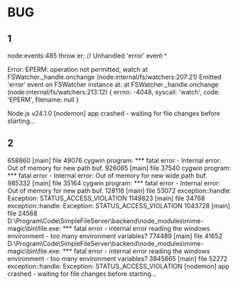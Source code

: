 # BUG

## 1

node:events:485
      throw er; // Unhandled 'error' event
      ^

Error: EPERM: operation not permitted, watch
    at FSWatcher._handle.onchange (node:internal/fs/watchers:207:21)
Emitted 'error' event on FSWatcher instance at:
    at FSWatcher._handle.onchange (node:internal/fs/watchers:213:12) {
  errno: -4048,
  syscall: 'watch',
  code: 'EPERM',
  filename: null
}

Node.js v24.1.0
[nodemon] app crashed - waiting for file changes before starting...


## 2

 658860 [main] file 49076 cygwin program: *** fatal error - Internal error: Out of memory for new path buf.
 926065 [main] file 37540 cygwin program: *** fatal error - Internal error: Out of memory for new wide path buf.
 985332 [main] file 35164 cygwin program: *** fatal error - Internal error: Out of memory for new path buf.
 128116 [main] file 53072 exception::handle: Exception: STATUS_ACCESS_VIOLATION
1149823 [main] file 34768 exception::handle: Exception: STATUS_ACCESS_VIOLATION
1043728 [main] file 24568 D:\Program\Code\SimpleFileServer\backend\node_modules\mime-magic\bin\file.exe: *** fatal error - internal error reading the windows environment - too many environment variables?
 774489 [main] file 41652 D:\Program\Code\SimpleFileServer\backend\node_modules\mime-magic\bin\file.exe: *** fatal error - internal error reading the windows environment - too many environment variables?
3845665 [main] file 52272 exception::handle: Exception: STATUS_ACCESS_VIOLATION
[nodemon] app crashed - waiting for file changes before starting...
